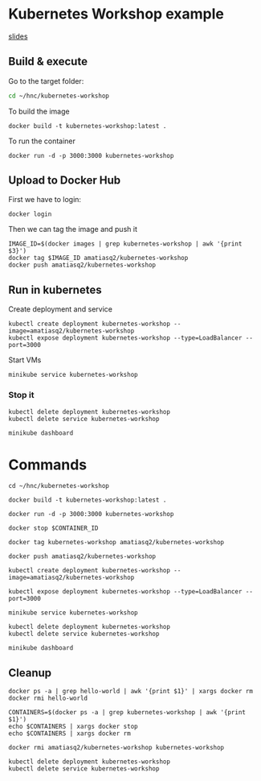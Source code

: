 # Kubernetes Workshop example

[slides](https://docs.google.com/presentation/d/1ao-JSEWWR_P55m6bIuT5OCiWSF5c4S0XW2a5DmrlinI/edit)

## Build & execute

Go to the target folder:

```bash
cd ~/hnc/kubernetes-workshop
```

To build the image

```shell
docker build -t kubernetes-workshop:latest .
```

To run the container

```shell
docker run -d -p 3000:3000 kubernetes-workshop
```

## Upload to Docker Hub

First we have to login:

```shell
docker login
```

Then we can tag the image and push it

```shell
IMAGE_ID=$(docker images | grep kubernetes-workshop | awk '{print $3}')
docker tag $IMAGE_ID amatiasq2/kubernetes-workshop
docker push amatiasq2/kubernetes-workshop
```

## Run in kubernetes

Create deployment and service

```shell
kubectl create deployment kubernetes-workshop --image=amatiasq2/kubernetes-workshop
kubectl expose deployment kubernetes-workshop --type=LoadBalancer --port=3000
```

Start VMs

```shell
minikube service kubernetes-workshop
```

### Stop it

```shell
kubectl delete deployment kubernetes-workshop
kubectl delete service kubernetes-workshop
```

```shell
minikube dashboard
```

# Commands

```shell
cd ~/hnc/kubernetes-workshop

docker build -t kubernetes-workshop:latest .

docker run -d -p 3000:3000 kubernetes-workshop

docker stop $CONTAINER_ID

docker tag kubernetes-workshop amatiasq2/kubernetes-workshop

docker push amatiasq2/kubernetes-workshop

kubectl create deployment kubernetes-workshop --image=amatiasq2/kubernetes-workshop

kubectl expose deployment kubernetes-workshop --type=LoadBalancer --port=3000

minikube service kubernetes-workshop

kubectl delete deployment kubernetes-workshop
kubectl delete service kubernetes-workshop

minikube dashboard
```

## Cleanup

```shell
docker ps -a | grep hello-world | awk '{print $1}' | xargs docker rm
docker rmi hello-world

CONTAINERS=$(docker ps -a | grep kubernetes-workshop | awk '{print $1}')
echo $CONTAINERS | xargs docker stop
echo $CONTAINERS | xargs docker rm

docker rmi amatiasq2/kubernetes-workshop kubernetes-workshop

kubectl delete deployment kubernetes-workshop
kubectl delete service kubernetes-workshop
```
